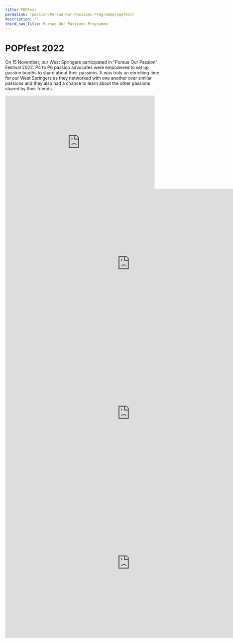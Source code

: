```yaml
---
title: POPfest
permalink: /passion/Pursue-Our-Passions-Programme/popfest/
description: ""
third_nav_title: Pursue Our Passions Programme
---
```

# POPfest 2022
On 15 November, our West Springers participated in "Pursue Our Passion" Festival 2022. P4 to P6 passion advocates were empowered to set up passion booths to share about their passions. It was truly an enriching time for our West Springers as they networked with one another over similar passions and they also had a chance to learn about the other passions shared by their friends.
<iframe allowfullscreen="true" height="299" width="480" frameborder="0" src="https://docs.google.com/presentation/d/e/2PACX-1vQ9crTqbAasLFCxFimBFGexZZ86DrIUYKBPo_7wc4amYgjfA6_NWnNY9jIzufw3UCAOd-fM-Fibh-eE/embed?start=false&amp;loop=false&amp;delayms=3000"></iframe>

<iframe src="https://player.vimeo.com/video/782846696?h=5b16f27e46&amp;badge=0&amp;autopause=0&amp;player_id=0&amp;app_id=58479" width="800" height="480" frameborder="0" allow="autoplay; fullscreen; picture-in-picture" allowfullscreen title="Passion montage stars 2022_final"></iframe>

<iframe src="https://player.vimeo.com/video/782846776?h=420f0ce726&amp;badge=0&amp;autopause=0&amp;player_id=0&amp;app_id=58479" width="800" height="480" frameborder="0" allow="autoplay; fullscreen; picture-in-picture" allowfullscreen title="POPfest2022_participants"></iframe>

<iframe src="https://player.vimeo.com/video/782846752?h=f1a92a224b&amp;badge=0&amp;autopause=0&amp;player_id=0&amp;app_id=58479" width="800" height="480" frameborder="0" allow="autoplay; fullscreen; picture-in-picture" allowfullscreen title="POPfest2022_presenter"></iframe>